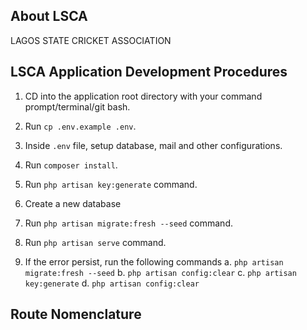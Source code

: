 ## About LSCA

 LAGOS STATE CRICKET ASSOCIATION

## LSCA Application Development Procedures

1. CD into the application root directory with your command prompt/terminal/git bash.

2. Run `cp .env.example .env`.

3. Inside `.env` file, setup database, mail and other configurations.

4. Run `composer install`.

5. Run `php artisan key:generate` command.

6. Create a new database

7. Run `php artisan migrate:fresh --seed` command.

8. Run `php artisan serve` command.

8. If the error persist, run the following commands
a. `php artisan migrate:fresh --seed`
b. `php artisan config:clear`
c. `php artisan key:generate`
d. `php artisan config:clear`

## Route Nomenclature